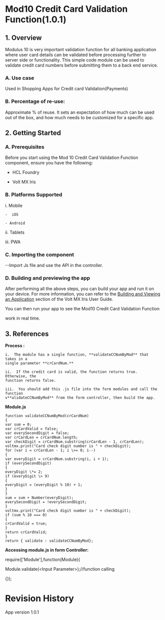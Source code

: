 

# **Mod10 Credit Card Validation Function(1.0.1)**

## 1\. Overview

Modulus 10 is very important validation function for all banking application
where user card details can be validated before processing further to server
side or functionality. This simple code module can be used to validate credit
card numbers before submitting them to a back end service.

### A. Use case

 Used in Shopping Apps for Credit card Validation(Payments)

### B.  Percentage of re-use:

Approximate % of reuse. It sets an expectation of how much can be used out of
the box, and how much needs to be customized for a specific app.

## 2. Getting Started

### A. Prerequisites

Before you start using the Mod 10 Credit Card Validation Function component,
ensure you have the following:

-   HCL Foundry

-   Volt MX Iris

### B.  Platforms Supported

i. Mobile

    -  iOS

    - Android

ii. Tablets

iii. PWA

### C. Importing the component

 --Import Js file and use the API in the controller.

### D. Building and previewing the app

After performing all the above steps, you can build your app and run it on your
device. For more information, you can refer to the [Building and Viewing an
Application](https://opensource.hcltechsw.com/volt-mx-docs/docs/documentation/Iris/iris_user_guide/Content/Cloud_Build_in_VoltMX_Iris.html#cloud)
section of the Volt MX Iris User Guide.

You can then run your app to see the Mod10 Credit Card Validation Function

work in real time.

## 

## 3. References

**Process :**

    i.  The module has a single function, **validateCCNumByMod** that takes in a
    single parameter **crCardNum.**

    ii.  If the credit card is valid, the function returns true. Otherwise, the
    function returns false.

    iii.  You should add this .js file into the form modules and call the function
    v**alidateCCNumByMod** from the form controller, then build the app.

**Module.js**

    function validateCCNumByMod(crCardNum)
    { 
    var sum = 0; 
    var crCardValid = false;  
    var everySecondDigit = false;
    var crCardLen = crCardNum.length;
    var checkDigit = crCardNum.substring(crCardLen - 1, crCardLen); 
    voltmx.print("Card check digit number is " + checkDigit);
    for (var i = crCardLen - 1; i \>= 0; i--)
    {  
    var everyDigit = crCardNum.substring(i, i + 1); 
    if (everySecondDigit)
    {  
    everyDigit \*= 2; 
    if (everyDigit \> 9)
    { 
    everyDigit = (everyDigit % 10) + 1; 
    } 
    } 
    sum = sum + Number(everyDigit);  
    everySecondDigit = !everySecondDigit; 
    }  
    voltmx.print("Card check digit number is " + checkDigit);  
    if (sum % 10 === 0)
    { 
    crCardValid = true; 
    } 
    return crCardValid;
    } 
    return { validate : validateCCNumByMod};



**Accessing module.js in form Controller:**

require(['Module'],function(Module){

Module.validate(\<Input Parameter\>);//function calling

{});

# Revision History

App version 1.0.1
